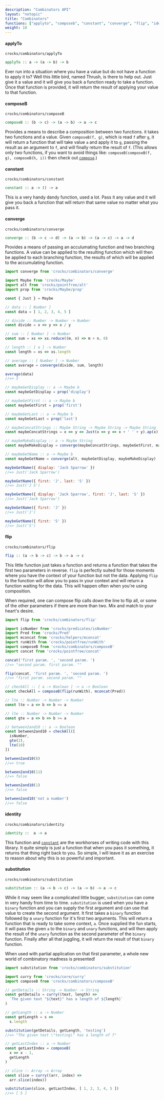 ```yaml
---
description: "Combinators API"
layout: "notopic"
title: "Combinators"
functions: ["applyto", "composeb", "constant", "converge", "flip", "identity", "substitution"]
weight: 10
---
```


#### applyTo

`crocks/combinators/applyTo`

```haskell
applyTo :: a -> (a -> b) -> b
```

Ever run into a situation where you have a value but do not have a function to
apply it to? Well this little bird, named Thrush, is there to help out. Just
give it a value and it will give you back a function ready to take a function.
Once that function is provided, it will return the result of applying your value
to that function.

#### composeB

`crocks/combinators/composeB`

```haskell
composeB :: (b -> c) -> (a -> b) -> a -> c
```

Provides a means to describe a composition between two functions. it takes two
functions and a value. Given `composeB(f, g)`, which is read `f` after `g`, it
will return a function that will take value `a` and apply it to `g`, passing the
result as an argument to `f`, and will finally return the result of `f`. (This
allows only two functions, if you want to avoid things like:
`composeB(composeB(f, g), composeB(h, i))` then check out
[`compose`](helpers.html#compose).)

#### constant

`crocks/combinators/constant`

```haskell
constant :: a -> () -> a
```

This is a very handy dandy function, used a lot. Pass it any value and it will
give you back a function that will return that same value no matter what you
pass it.

#### converge

`crocks/combinators/converge`

```haskell
converge :: (b -> c -> d) -> (a -> b) -> (a -> c) -> a -> d
```

Provides a means of passing an acculumating function and two branching functions.
A value can be applied to the resulting function which will then be applied to
each branching function, the results of which will be applied to the accumulating
function.

```javascript
import converge from 'crocks/combinators/converge'

import Maybe from 'crocks/Maybe'
import alt from 'crocks/pointfree/alt'
import prop from 'crocks/Maybe/prop'

const { Just } = Maybe

// data :: [ Number ]
const data = [ 1, 2, 3, 4, 5 ]

// divide :: Number -> Number -> Number
const divide = x => y => x / y

// sum :: [ Number ] -> Number
const sum = xs => xs.reduce((m, n) => m + n, 0)

// length :: [ a ] -> Number
const length = xs => xs.length

// average :: [ Number ] -> Number
const average = converge(divide, sum, length)

average(data)
//=> 3

// maybeGetDisplay :: a -> Maybe b
const maybeGetDisplay = prop('display')

// maybeGetFirst :: a -> Maybe b
const maybeGetFirst = prop('first')

// maybeGetLast :: a -> Maybe b
const maybeGetLast = prop('last')

// maybeConcatStrings :: Maybe String -> Maybe String -> Maybe String
const maybeConcatStrings = x => y => Just(x => y => x + ' ' + y).ap(x).ap(y).alt(x).alt(y)

// maybeMakeDisplay :: a -> Maybe String
const maybeMakeDisplay = converge(maybeConcatStrings, maybeGetFirst, maybeGetLast)

// maybeGetName :: a -> Maybe b
const maybeGetName = converge(alt, maybeGetDisplay, maybeMakeDisplay)

maybeGetName({ display: 'Jack Sparrow' })
//=> Just('Jack Sparrow')

maybeGetName({ first: 'J', last: 'S' })
//=> Just('J S')

maybeGetName({ display: 'Jack Sparrow', first: 'J', last: 'S' })
//=> Just('Jack Sparrow')

maybeGetName({ first: 'J' })
//=> Just('J')

maybeGetName({ first: 'S' })
//=> Just('S')
```

#### flip

`crocks/combinators/flip`

```haskell
flip :: (a -> b -> c) -> b -> a -> c
```

This little function just takes a function and returns a function that takes
the first two parameters in reverse. `flip` is perfectly suited for those
moments where you have the context of your function but not the data. Applying
`flip` to the function will allow you to pass in your context and will return a
function waiting for the data. This will happen often when you're using composition.

When required, one can compose flip calls down the line to flip all, or some of
the other parameters if there are more than two. Mix and match to your heart's
desire.

```javascript
import flip from 'crocks/combinators/flip'

import isNumber from 'crocks/predicates/isNumber'
import Pred from 'crocks/Pred'
import mconcat from 'crocks/helpers/mconcat'
import runWith from 'crocks/pointfree/runWith'
import composeB from 'crocks/combinators/composeB'
import concat from 'crocks/pointfree/concat'

concat('first param. ', 'second param. ')
//=> "second param. first param. ""

flip(concat, 'first param. ', 'second param. ')
//=> "first param. second param. ""

// checkAll :: [ a -> Boolean ] -> a -> Boolean
const checkAll = composeB(flip(runWith), mconcat(Pred))

// lte :: Number -> Number -> Number
const lte = a => b => b <= a

// lte :: Number -> Number -> Number
const gte = a => b => b >= a

// between2and10 :: a -> Boolean
const between2and10 = checkAll([
  isNumber,
  gte(2),
  lte(10)
])

between2and10(8)
//=> true

between2and10(11)
//=> false

between2and10(1)
//=> false

between2and10('not a number')
//=> false
```

#### identity

`crocks/combinators/identity`

```haskell
identity ::  a -> a
```

This function and [`constant`](#constant) are the workhorses of writing code
with this library. It quite simply is just a function that when you pass it
something, it returns that thing right back to you. So simple, I will leave it
as an exercise to reason about why this is so powerful and important.

#### substitution

`crocks/combinators/substitution`

```haskell
substitution :: (a -> b -> c) -> (a -> b) -> a -> c
```

While it may seem like a complicated little bugger, `substitution` can come in
very handy from time to time. `substitution` is used when you have a `binary`
function and you can supply the first argument and can use that value to create
the second argument. It first takes a `binary` function followed by a `unary`
function for it's first two arguments. This will return a function that is ready
to take some context, `a`. Once supplied the fun starts, it will pass the given
`a` to the `binary` and `unary` functions, and will then apply the result of
the `unary` function as the second parameter of the `binary` function. Finally
after all that juggling, it will return the result of that `binary` function.

When used with partial application on that first parameter, a whole new world
of combinatory madness is presented!

```javascript
import substitution from 'crocks/combinators/substitution'

import curry from 'crocks/core/curry'
import composeB from 'crocks/combinators/composeB'

// getDetails :: String -> Number -> String
const getDetails = curry((text, length) => 
  `The given text "${text}" has a length of ${length}`
)

// getLength :: a -> Number
const getLength = s => 
  s.length

substitution(getDetails, getLength, 'testing')
//=> "The given text \"testing\" has a length of 7"

// getLastIndex :: a -> Number
const getLastIndex = composeB(
  x => x - 1,
  getLength
)

// slice :: Array -> Array
const slice = curry((arr, index) => 
  arr.slice(index))

substitution(slice, getLastIndex, [ 1, 2, 3, 4, 5 ])
//=> [ 5 ]
```
